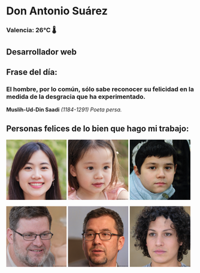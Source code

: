 # Don Antonio Suárez
### Valencia:  26°C 🌡️
## Desarrollador web
## Frase del día:
<!-- START QUOTE -->
### El hombre, por lo común, sólo sabe reconocer su felicidad en la medida de la desgracia que ha experimentado.
**Muslih-Ud-Din Saadi** *(1184-1291) Poeta persa.*
<!-- END QUOTE -->






## Personas felices de lo bien que hago mi trabajo:

<p float="left">
  <img src="src/image_0.png" width="32%" />
  <img src="src/image_1.png" width="32%" /> 
  <img src="src/image_2.png" width="32%" />
</p>
<p float="left">
  <img src="src/image_3.png" width="32%" />
  <img src="src/image_4.png" width="32%" /> 
  <img src="src/image_5.png" width="32%" />
</p>